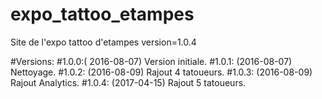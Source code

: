 # expo_tattoo_etampes
Site de l'expo tattoo d'etampes
version=1.0.4

#Versions:
#1.0.0:( 2016-08-07) Version initiale.
#1.0.1: (2016-08-07) Nettoyage.
#1.0.2: (2016-08-09) Rajout 4 tatoueurs.
#1.0.3: (2016-08-09) Rajout Analytics.
#1.0.4: (2017-04-15) Rajout 5 tatoueurs.

